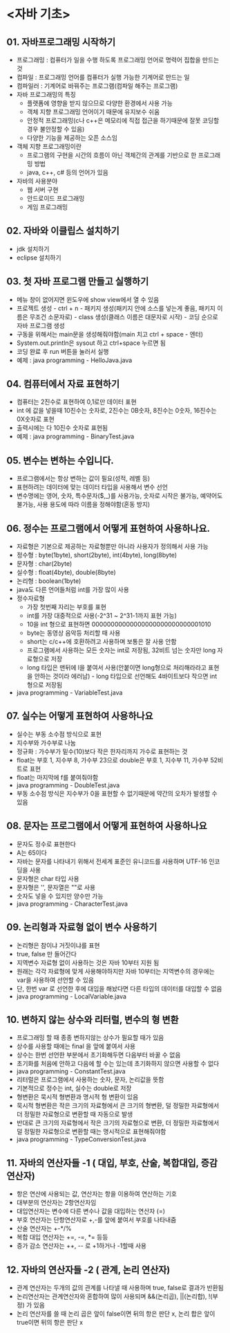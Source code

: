 # <자바 기초>

## 01. 자바프로그래밍 시작하기
- 프로그래밍 : 컴퓨터가 일을 수행 하도록 프로그래밍 언어로 명력어 집합을 만드는 것
- 컴파일 : 프로그래밍 언어를 컴퓨터가 실행 가능한 기계어로 만드는 일
- 컴파일러 : 기계어로 바꿔주는 프로그램(컴파일 해주는 프로그램)
- 자바 프로그래밍의 특징
  - 플랫폼에 영향을 받지 않으므로 다양한 환경에서 사용 가능
  - 객체 지향 프로그래밍 언어이기 때문에 유지보수 쉬움
  - 안정적 프로그래밍(c나 c++은 메모리에 직접 접근을 하기때문에 잘못 코딩할 경우 불안정할 수 있음)
  - 다양한 기능을 제공하는 오픈 소스임
- 객체 지향 프로그래밍이란
  - 프로그램의 구현을 시간의 흐름이 아닌 객체간의 관계를 기반으로 한 프로그래밍 방법
  - java, c++, c# 등의 언어가 있음
- 자바의 사용분야
  - 웹 서버 구현
  - 안드로이드 프로그래밍
  - 게임 프로그래밍

## 02. 자바와 이클립스 설치하기
- jdk 설치하기
- eclipse 설치하기

## 03. 첫 자바 프로그램 만들고 실행하기
- 메뉴 창이 없어지면 윈도우에 show view에서 열 수 있음
- 프로젝트 생성 - ctrl + n - 패키지 생성(패키지 안에 소스를 넣는게 좋음, 패키지 이름은 무조건 소문자로) - class 생성(클래스 이름은 대문자로 시작) - 코딩 순으로 자바 프로그램 생성
- 구동을 위해서는 main문을 생성해줘야함(main 치고 ctrl + space - 엔터)
- System.out.println은 sysout 하고 ctrl+space 누르면 됨
- 코딩 완료 후 run 버튼을 눌러서 실행
- 예제 : java programming - HelloJava.java

## 04. 컴퓨터에서 자료 표현하기
- 컴퓨터는 2진수로 표현하여 0,1로만 데이터 표현
- int 에 값을 넣을때 10진수는 숫자로, 2진수는 0B숫자, 8진수는 0숫자, 16진수는 0X숫자로 표현
- 출력시에는 다 10진수 숫자로 표현됨
- 예제 : java programming - BinaryTest.java

## 05. 변수는 변하는 수입니다.
- 프로그램에서는 항상 변하는 값이 필요(성적, 레벨 등)
- 표현하려는 데이터에 맞는 데이터 타입을 사용해서 변수 선언
- 변수명에는 영어, 숫자, 특수문자($,_)를 사용가능, 숫자로 시작은 불가능, 예약어도 불가능, 사용 용도에 따라 이름을 정해야함(혼동 방지)

## 06. 정수는 프로그램에서 어떻게 표현하여 사용하나요.
- 자료형은 기본으로 제공하는 자료형뿐만 아니라 사용자가 정의해서 사용 가능
- 정수형 : byte(1byte), short(2byte), int(4byte), long(8byte)
- 문자형 : char(2byte)
- 실수형 : float(4byte), double(8byte)
- 논리형 : boolean(1byte)
- java도 다른 언어들처럼 int를 가장 많이 사용
- 정수자료형
  - 가장 첫번째 자리는 부호를 표현
  - int를 가장 대중적으로 사용(-2^31 ~ 2^31-1까지 표현 가능)
  - 10을 int 형으로 표현하면 00000000000000000000000000001010
  - byte는 동영상 음악등 처리할 때 사용
  - short는 c/c++에 호환하려고 사용하며 보통은 잘 사용 안함
  - 프로그램에서 사용하는 모든 숫자는 int로 저장됨, 32비트 넘는 숫자만 long 자료형으로 저장
  - long 타입은 맨뒤에 l을 붙여서 사용(안붙이면 long형으로 처리해라라고 표현을 안하는 것이라 에러남) - long 타입으로 선언해도 4바이트보다 작으면 int 형으로 저장됨
- java programming - VariableTest.java

## 07. 실수는 어떻게 표현하여 사용하나요
- 실수는 부동 소수점 방식으로 표현
- 지수부와 가수부로 나눔
- 정규화 : 가수부가 밑수(10)보다 작은 한자리까지 가수로 표현하는 것
- float는 부호 1, 지수부 8, 가수부 23으로 double은 부호 1, 지수부 11, 가수부 52비트로 표현
- float는 마지막에 f를 붙여줘야함
- java programming - DoubleTest.java
- 부동 소수점 방식은 지수부가 0을 표현할 수 없기때문에 약간의 오차가 발생할 수 있음

## 08. 문자는 프로그램에서 어떻게 표현하여 사용하나요
- 문자도 정수로 표현한다
- A는 65이다
- 자바는 문자를 나타내기 위해서 전세계 표준인 유니코드를 사용하며 UTF-16 인코딩을 사용
- 문자형은 char 타입 사용
- 문자형은 '', 문자열은 ""로 사용
- 숫자도 넣을 수 있지만 양수만 가능
- java programming - CharacterTest.java

## 09. 논리형과 자료형 없이 변수 사용하기
- 논리형은 참이냐 거짓이냐를 표현
- true, false 만 들어간다
- 지역변수 자료형 없이 사용하는 것은 자바 10부터 지원 됨
- 원래는 각각 자료형에 맞게 사용해야하지만 자바 10부터는 지역변수의 경우에는 var을 사용하여 선언할 수 있음
- 단, 한번 var 로 선언한 후에 대입을 해놨다면 다른 타입의 데이터를 대입할 수 없음
- java programming - LocalVariable.java

## 10. 변하지 않는 상수와 리터럴, 변수의 형 변환
- 프로그래밍 할 때 종종 변하지않는 상수가 필요할 때가 있음
- 상수를 사용할 때에는 final 을 앞에 붙여서 사용
- 상수는 한번 선언한 부분에서 초기화해두면 다음부터 바꿀 수 없음
- 초기화를 처음에 안하고 다음에 할 수는 있는데 초기화하지 않으면 사용할 수 없다
- java programming - ConstantTest.java
- 리터럴은 프로그램에서 사용하는 숫자, 문자, 논리값을 뜻함
- 기본적으로 정수는 int, 실수는 double로 저장
- 형변환은 묵시적 형변환과 명시적 형 변환이 있음
- 묵시적 형변환은 작은 크기의 자료형에서 큰 크기의 형변환, 덜 정밀한 자료형에서 더 정밀한 자료형으로 변환할 때 자동으로 발생
- 반대로 큰 크기의 자료형에서 작은 크기의 자료형으로 변환, 더 정밀한 자료형에서 덜 정밀한 자료형으로 변환할 때는 명시적으로 표현해줘야함
- java programming - TypeConversionTest.java

## 11. 자바의 연산자들 -1 ( 대입, 부호, 산술, 복합대입, 증감연산자)
- 항은 연산에 사용되는 값, 연산자는 항을 이용하여 연산하는 기호
- 대부분의 연산자는 2항연산자임
- 대입연산자는 변수에 다른 변수나 값을 대입하는 연산자 (=)
- 부호 연산자는 단항연산자로 +,-를 앞에 붙여서 부호를 나타내줌
- 산술 연산자는 +-*/%
- 복합 대입 연산자는 +=, -=, *= 등등
- 증가 감소 연산자는 ++, -- 로 +1하거나 -1할때 사용

## 12. 자바의 연산자들 -2 ( 관계, 논리 연산자)
- 관계 연산자는 두개의 값의 관계를 나타낼 때 사용하며 true, false로 결과가 반환됨
- 논리연산자는 관계연산자와 혼합하여 많이 사용되며 &&(논리곱), ||(논리합), !(부정) 가 있음
- 논리 연산자를 쓸 때 논리 곱은 앞이 false이면 뒤의 항은 판단 x, 논리 합은 앞이 true이면 뒤의 항은 판단 x